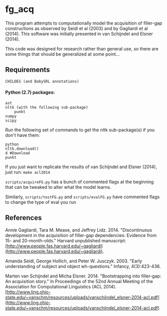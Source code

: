 # fg_acq  
This program attempts to computationally model the acquisition of filler-gap constructions as observed by Seidl et al (2003) and by Gagliardi et al (2014). This software was initially presented in van Schijndel and Elsner (2014).

This code was designed for research rather than general use, so there are some things that should be generalized at some point...

## Requirements  
    CHILDES (and BabySRL annotations)  
  
#### Python (2.7) packages:  
    ast
    nltk (with the following sub-package)
        punkt
    numpy  
    scipy

Run the following set of commands to get the nltk sub-package(s) if you don't have them:  

    python  
    nltk.download()  
    d #Download  
    punkt  
  
  If you just want to replicate the results of van Schijndel and Elsner (2014), just run: `make acl2014`  
  
  `scripts/acquireFG.py` has a bunch of commented flags at the beginning that can be tweaked to alter what the model learns.
  
  Similarly, `scripts/testFG.py` and `scripts/evalFG.py` have commented flags to change the type of eval you run

## References

Annie Gagliardi, Tara M. Mease, and Jeffrey Lidz. 2014. "Discontinuous development in the acquisition of filler-gap dependencies: Evidence from 15- and 20-month-olds." Harvard unpublished manuscript:
[http://www.people.fas.harvard.edu/~gagliardi](http://www.people.fas.harvard.edu/~gagliardi).

Amanda Seidl, George Hollich, and Peter W. Jusczyk. 2003. "Early understanding of subject and object wh-questions." Infancy, 4(3):423-436.

Marten van Schijndel and Micha Elsner. 2014. "Bootstrapping into filler-gap: An acquisition story." In Proceedings of the 52nd Annual Meeting of the Association for Computational Linguistics (ACL 2014). [http://www.ling.ohio-state.edu/~vanschm/resources/uploads/vanschijndel_elsner-2014-acl.pdf](http://www.ling.ohio-state.edu/~vanschm/resources/uploads/vanschijndel_elsner-2014-acl.pdf)
